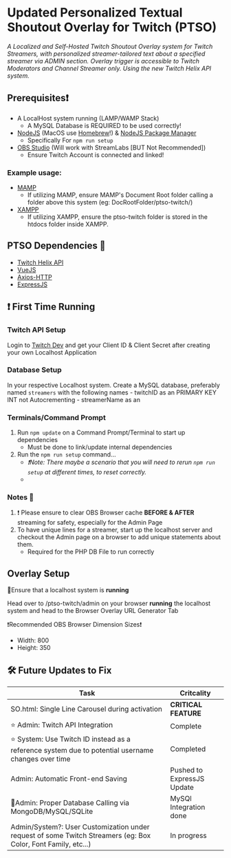 # Updated Personalized Textual Shoutout Overlay for Twitch (PTSO)


*A Localized and Self-Hosted Twitch Shoutout Overlay system for Twitch Streamers, with personalized streamer-tailored text about a specified streamer via ADMIN section. Overlay trigger is accessible to Twitch Moderators and Channel Streamer only. Using the new Twitch Helix API system.*

## Prerequisites❗
- A LocalHost system running (LAMP/WAMP Stack)
    - A MySQL Database is REQUIRED to be used correctly!
- [NodeJS](https://nodejs.org/en/download) (MacOS use [Homebrew](https://brew.sh)!) & [NodeJS Package Manager](https://npmjs.com)
    - Specifically For ```npm run setup```
- [OBS Studio](https://obsproject.com) (Will work with StreamLabs [BUT Not Recommended])
    - Ensure Twitch Account is connected and linked! 
### Example usage:
- [MAMP](https://www.mamp.info/)
    - If utilizing MAMP, ensure MAMP's Document Root folder calling a folder above this system (eg: DocRootFolder/ptso-twitch/)
- [XAMPP](https://www.apachefriends.org/download.html)
    - If utilizing XAMPP, ensure the ptso-twitch folder is stored in the htdocs folder inside XAMPP.
<!-- - [Express] -->
## PTSO Dependencies 🤝
- [Twitch Helix API](https://dev.twitch.tv/docs/api/)
- [VueJS](https://vuejs.org)
- [Axios-HTTP](http://axios-http.com)
- [ExpressJS](https://expressjs.com)

## ❗️ First Time Running
### Twitch API Setup
Login to [Twitch Dev](https://dev.twitch.tv) and get your Client ID & Client Secret after creating your own Localhost Application
### Database Setup
In your respective Localhost system. Create a MySQL database, preferably named `streamers` with the following names
    - twitchID as an PRIMARY KEY INT not Autocrementing
    - streamerName as an 
### Terminals/Command Prompt
1) Run ```npm update``` on a Command Prompt/Terminal to start up dependencies
    - Must be done to link/update internal dependencies
2) Run the ```npm run setup``` command...
    - *❗️Note: There maybe a scenario that you will need to rerun ```npm run setup``` at different times, to reset correctly.*
    - 

### Notes 📝
1) ❗️ Please ensure to clear OBS Browser cache **BEFORE & AFTER** streaming for safety, especially for the Admin Page
2) To have unique lines for a streamer, start up the localhost server and checkout the Admin page on a browser to add unique statements about them.
    - Required for the PHP DB File to run correctly 
## Overlay Setup
🚨Ensure that a localhost system is **running**

Head over to /ptso-twitch/admin on your browser **running** the localhost system and head to the Browser Overlay URL Generator Tab

❗Recommended OBS Browser Dimension Sizes❗
- Width: 800
- Height: 350

## 🛠️ Future Updates to Fix
|Task| Critcality |
|------|-------|
|SO.html: Single Line Carousel during activation| **CRITICAL FEATURE** | 
|⭐️ Admin: Twitch API Integration |Complete|
|⭐️ System: Use Twitch ID instead as a reference system due to potential username changes over time|Completed|
|Admin: Automatic Front-end Saving|Pushed to ExpressJS Update|
|📌Admin: Proper Database Calling via MongoDB/MySQL/SQLite|MySQl Integration done|
|Admin/System?: User Customization under request of some Twitch Streamers (eg: Box Color, Font Family, etc...)|In progress|